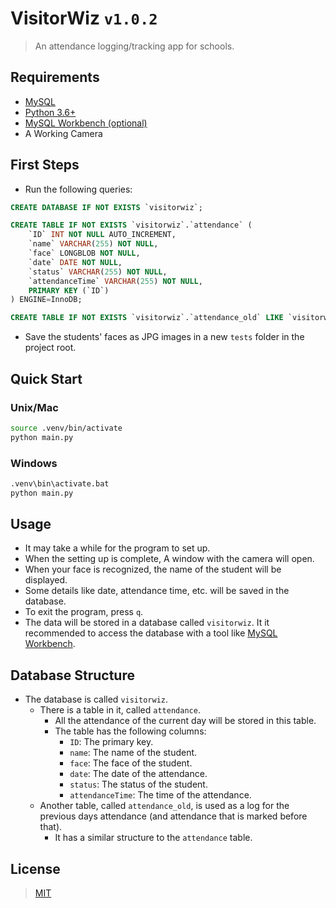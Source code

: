 <!-- markdownlint-disable MD030 -->

# VisitorWiz `v1.0.2`

> An attendance logging/tracking app for schools.

## Requirements

-   [MySQL](https://dev.mysql.com/downloads/mysql/)
-   [Python 3.6+](https://www.python.org/downloads/)
-   [MySQL Workbench (optional)](https://dev.mysql.com/downloads/workbench/)
-   A Working Camera

## First Steps

-   Run the following queries:

```sql
CREATE DATABASE IF NOT EXISTS `visitorwiz`;
```

```sql
CREATE TABLE IF NOT EXISTS `visitorwiz`.`attendance` (
    `ID` INT NOT NULL AUTO_INCREMENT,
    `name` VARCHAR(255) NOT NULL,
    `face` LONGBLOB NOT NULL,
    `date` DATE NOT NULL,
    `status` VARCHAR(255) NOT NULL,
    `attendanceTime` VARCHAR(255) NOT NULL,
    PRIMARY KEY (`ID`)
) ENGINE=InnoDB;
```

```sql
CREATE TABLE IF NOT EXISTS `visitorwiz`.`attendance_old` LIKE `visitorwiz`.`attendance`;
```

-   Save the students' faces as JPG images in a new `tests` folder in the project root.

## Quick Start

### Unix/Mac

```bash
source .venv/bin/activate
python main.py
```

### Windows

```bat
.venv\bin\activate.bat
python main.py
```

## Usage

-   It may take a while for the program to set up.
-   When the setting up is complete, A window with the camera will open.
-   When your face is recognized, the name of the student will be displayed.
-   Some details like date, attendance time, etc. will be saved in the database.
-   To exit the program, press `q`.
-   The data will be stored in a database called `visitorwiz`. It it recommended to access the database with a tool like [MySQL Workbench](https://www.mysql.com/products/workbench/).

## Database Structure

-   The database is called `visitorwiz`.
    -   There is a table in it, called `attendance`.
        -   All the attendance of the current day will be stored in this table.
        -   The table has the following columns:
            -   `ID`: The primary key.
            -   `name`: The name of the student.
            -   `face`: The face of the student.
            -   `date`: The date of the attendance.
            -   `status`: The status of the student.
            -   `attendanceTime`: The time of the attendance.
    -   Another table, called `attendance_old`, is used as a log for the previous days attendance (and attendance that is marked before that).
        -   It has a similar structure to the `attendance` table.

## License

> [MIT](./LICENSE)

